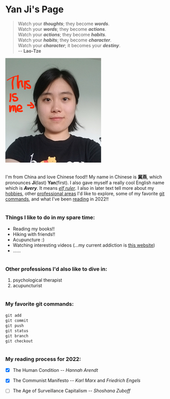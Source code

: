 # **Yan Ji's Page**

> Watch your ***thoughts***; they become ***words***.   
Watch your ***words***; they become ***actions***.  
Watch your ***actions***; they become ***habits***.  
Watch your ***habits***; they become ***character***.  
Watch your ***character***; it becomes your ***destiny***.  
-- **Lao-Tze**

![my picture](pic.jpg)

\
I'm from China and love Chinese food!! My name in Chinese is **冀燕**, which pronounces **Ji**(last) **Yan**(first). I also gave myself a really cool English name which is ***Avery***. It means [*elf ruler*](Avery.jpg.webp). I also in later text tell more about my [hobbies](#things-i-like-to-do-in-my-spare-time), other [professional areas](#other-professions-id-also-like-to-dive-in) I'd like to explore, some of my favorite [git commands](#my-favorite-git-commands), and what I've been [reading](#my-reading-process-for-2022) in 2022!!

#   
### **Things I like to do in my spare time:** 

- Reading my books!!   
- Hiking with friends!!  
- Acupuncture :)  
- Watching interesting videos (...my current addiction is [this website](https://www.bilibili.com)) 
- ......  
  
#
### **Other professions I'd also like to dive in:**  

1. psychological therapist
2. acupuncturist
   
# 
### **My favorite git commands:**
```
git add  
git commit  
git push  
git status  
git branch  
git checkout  
```

#
### **My reading process for 2022:**  

- [x] The Human Condition -- *Hannah Arendt*
- [x] The Communist Manifesto -- *Karl Marx* and *Friedrich Engels*
- [ ] The Age of Surveillance Capitalism -- *Shoshana Zuboff*







